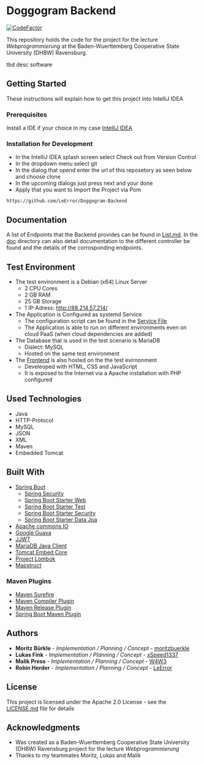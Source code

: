 # Doggogram Backend

[![CodeFactor](https://www.codefactor.io/repository/github/leerror/doggogram-backend/badge)](https://www.codefactor.io/repository/github/leerror/doggogram-backend)

This repository holds the code for the project for the lecture *Webprogrammierung* at the Baden-Wuerttemberg Cooperative State University (DHBW) Ravensburg.

tbd desc software

## Getting Started

These instructions will explain how to get this project into IntelliJ IDEA

### Prerequisites

Install a IDE if your choice in my case [IntelliJ IDEA](https://www.jetbrains.com/idea/)

### Installation for Development

* In the IntelliJ IDEA splash screen select Check out from Version Control
* In the dropdown menu select git 
* In the dialog that opend enter the url of this reposetory as seen below and choose clone
* In the upcoming dialogs just press next and your done
* Apply that you want to Import the Project via Pom

```
https://github.com/LeError/Doggogram-Backend
```

## Documentation

A list of Endpoints that the Backend provides can be found in [List.md](files/doc/endpoints/List.md). In the [doc](files/doc/endpoints/) directory can also detail documentation to the different controller be found and the details of the corrosponding endpoints.

## Test Environment

* The test environment is a Debian (x64) Linux Server
  * 2 CPU Cores
  * 2 GB RAM
  * 25 GB Storage
  * 1 IP-Adress: http://88.214.57.214/
* The Application is Configured as systemd Service
  * The configuration script can be found in the [Service File](files/debian/doggogramsvc.service)
  * The Application is able to run on different environments even on cloud PaaS (when cloud dependencies are added)
* The Database that is used in the test scenario is MariaDB
  * Dialect: MySQL
  * Hosted on the same test environment
* The [Frontend](https://github.com/xSpeed1337/Doggogram-Frontend) is also hosted on the the test evirnonment 
  * Develeoped with HTML, CSS and JavaScript
  * It is exposed to the Internet via a Apache installation with PHP configured
  
## Used Technologies

* Java
* HTTP-Protocol
* MySQL
* JSON
* XML
* Maven
* Embedded Tomcat

## Built With

* [Spring Boot](https://spring.io/projects/spring-boot)
  * [Spring Security](https://github.com/spring-projects/spring-security)
  * [Spring Boot Starter Web](https://github.com/spring-projects/spring-boot)
  * [Spring Boot Starter Test](https://github.com/spring-projects/spring-boot)
  * [Spring Boot Starter Security](https://github.com/spring-projects/spring-boot)
  * [Spring Boot Starter Data Jpa](https://github.com/spring-projects/spring-boot)
* [Apache commons IO](https://commons.apache.org/proper/commons-io/)
* [Google Guava](https://github.com/google/guava)
* [JJWT](https://github.com/nzoudy/JSON-Web-Token)
* [MariaDB Java Client](https://github.com/mariadb-corporation/mariadb-connector-j)
* [Tomcat Embed Core](https://github.com/apache/tomcat)
* [Project Lombok](https://github.com/rzwitserloot/lombok)
* [Mapstruct](https://github.com/mapstruct/mapstruct)

### Maven Plugins

* [Maven Surefire](https://github.com/apache/maven-surefire)
* [Maven Compiler Plugin](https://github.com/apache/maven-plugins)
* [Maven Release Plugin](https://github.com/mengshijian/mavenreleaseplugin)
* [Spring Boot Maven Plugin](https://github.com/spring-projects/spring-boot)

## Authors

* **Moritz Bürkle** - *Implementation / Planning / Concept* - [moritzbuerkle](https://github.com/moritzbuerkle)
* **Lukas Fink** - *Implementation / Planning / Concept* - [xSpeed1337](https://github.com/xSpeed1337)
* **Malik Press** - *Implementation / Planning / Concept* - [W4W3](https://github.com/W4W3)
* **Robin Herder** - *Implementation / Planning / Concept* - [LeError](https://github.com/LeError)

## License

This project is licensed under the Apache 2.0 License - see the [LICENSE.md](LICENSE.md) file for details

## Acknowledgments

* Was created as a Baden-Wuerttemberg Cooperative State University (DHBW) Ravensburg project for the lecture *Webprogrammierung*
* Thanks to my teammates Moritz, Lukas and Malik 
